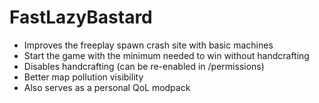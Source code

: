 # FastLazyBastard
- Improves the freeplay spawn crash site with basic machines
- Start the game with the minimum needed to win without handcrafting
- Disables handcrafting (can be re-enabled in /permissions)
- Better map pollution visibility
- Also serves as a personal QoL modpack
